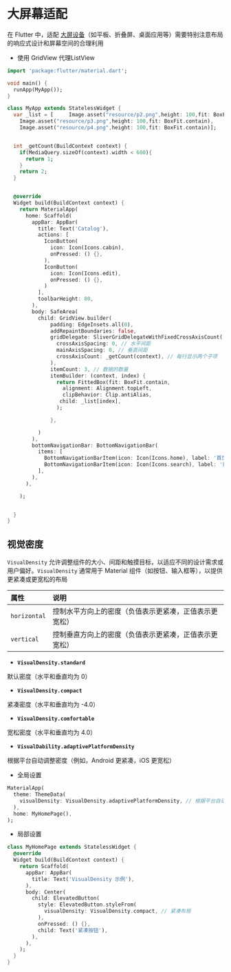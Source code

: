 # 大屏幕适配

在 Flutter 中，适配 [大屏设备](https://m3.material.io/foundations/layout/applying-layout/window-size-classes)（如平板、折叠屏、桌面应用等）需要特别注意布局的响应式设计和屏幕空间的合理利用

- 使用 GridView 代理ListView

```dart
import 'package:flutter/material.dart';

void main() {
  runApp(MyApp());
}

class MyApp extends StatelessWidget {
  var _list = [     Image.asset("resource/p2.png",height: 100,fit: BoxFit.contain,),
    Image.asset("resource/p3.png",height: 100,fit: BoxFit.contain),
    Image.asset("resource/p4.png",height: 100,fit: BoxFit.contain)];


  int _getCount(BuildContext context) {
    if(MediaQuery.sizeOf(context).width < 600){
      return 1;
    }
    return 2;
  }


  @override
  Widget build(BuildContext context) {
    return MaterialApp(
      home: Scaffold(
        appBar: AppBar(
          title: Text('Catalog'),
          actions: [
            IconButton(
              icon: Icon(Icons.cabin),
              onPressed: () {},
            ),
            IconButton(
              icon: Icon(Icons.edit),
              onPressed: () {},
            )
          ],
          toolbarHeight: 80,
        ),
        body: SafeArea(
          child: GridView.builder(
              padding: EdgeInsets.all(0),
              addRepaintBoundaries: false,
              gridDelegate: SliverGridDelegateWithFixedCrossAxisCount(
                crossAxisSpacing: 0, // 水平间距
                mainAxisSpacing: 0, // 垂直间距
                crossAxisCount: _getCount(context), // 每行显示两个子项
              ),
              itemCount: 3, // 数据的数量
              itemBuilder: (context, index) {
                return FittedBox(fit: BoxFit.contain,
                  alignment: Alignment.topLeft,
                  clipBehavior: Clip.antiAlias,
                 child: _list[index],
                );

              },

          )
        ),
        bottomNavigationBar: BottomNavigationBar(
          items: [
            BottomNavigationBarItem(icon: Icon(Icons.home), label: '首页'),
            BottomNavigationBarItem(icon: Icon(Icons.search), label: '搜索'),
          ],
        ),
      ),

    );


  }
}

```



## 视觉密度

`VisualDensity` 允许调整组件的大小、间距和触摸目标，以适应不同的设计需求或用户偏好。`VisualDensity` 通常用于 Material 组件（如按钮、输入框等），以提供更紧凑或更宽松的布局

| 属性         | 说明                                                   |
| :----------- | :----------------------------------------------------- |
| `horizontal` | 控制水平方向上的密度（负值表示更紧凑，正值表示更宽松） |
| `vertical`   | 控制垂直方向上的密度（负值表示更紧凑，正值表示更宽松） |

- **`VisualDensity.standard`**

默认密度（水平和垂直均为 0）

- **`VisualDensity.compact`**

紧凑密度（水平和垂直均为 -4.0）

- **`VisualDensity.comfortable`**

宽松密度（水平和垂直均为 4.0）

- **`VisualDability.adaptivePlatformDensity`**

根据平台自动调整密度（例如，Android 更紧凑，iOS 更宽松）

- 全局设置

```dart
MaterialApp(
  theme: ThemeData(
    visualDensity: VisualDensity.adaptivePlatformDensity, // 根据平台自动调整
  ),
  home: MyHomePage(),
);
```

- 局部设置

```dart
class MyHomePage extends StatelessWidget {
  @override
  Widget build(BuildContext context) {
    return Scaffold(
      appBar: AppBar(
        title: Text('VisualDensity 示例'),
      ),
      body: Center(
        child: ElevatedButton(
          style: ElevatedButton.styleFrom(
            visualDensity: VisualDensity.compact, // 紧凑布局
          ),
          onPressed: () {},
          child: Text('紧凑按钮'),
        ),
      ),
    );
  }
}
```

